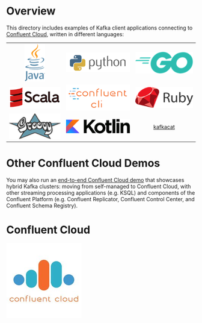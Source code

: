 # Overview

This directory includes examples of Kafka client applications connecting to [Confluent Cloud](https://www.confluent.io/confluent-cloud/), written in different languages:

|                                   |                                                 |                               |
|:---------------------------------:|:-----------------------------------------------:|:-----------------------------:|
| [![](images/java.png)](java/)     | [![](images/python.png)](python/)               | [![](images/go.png)](go/)     |
| [![](images/scala.png)](scala/)   | [![](images/confluent-cli.png)](confluent-cli/) | [![](images/ruby.png)](ruby/) |
| [![](images/groovy.png)](groovy/) | [![](images/kotlin.png)](kotlin/)               | [kafkacat](kafkacat/)         |

# Other Confluent Cloud Demos

You may also run an [end-to-end Confluent Cloud demo](https://docs.confluent.io/current/tutorials/examples/ccloud/docs/index.html) that showcases hybrid Kafka clusters: moving from self-managed to Confluent Cloud, with other streaming processing applications (e.g. KSQL) and components of the Confluent Platform (e.g. Confluent Replicator, Confluent Control Center, and Confluent Schema Registry).

# Confluent Cloud

[![](images/confluent-cloud.jpeg)](https://www.confluent.io/confluent-cloud/)
